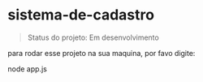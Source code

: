 # sistema-de-cadastro

> Status do projeto: Em desenvolvimento 

para rodar esse projeto na sua maquina, por favo digite:

node app.js
